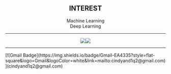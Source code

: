 



<div align="center">
 <h2>INTEREST</h2>
Machine Learning<br/>
Deep Learning 

 <hr/>
  <img src="https://img.shields.io/badge/Python-3776AB?style=flat&logo=Python&logoColor=white"/><img src="https://img.shields.io/badge/HTML5-E34F26?style=flat&logo=HTML5&logoColor=white"/>
</div>

<hr/>
  [![Gmail Badge](https://img.shields.io/badge/Gmail-EA4335?style=flat-square&logo=Gmail&logoColor=white&link=mailto:cindyand1q2@gmail.com)](cindyand1q2@gmail.com)



